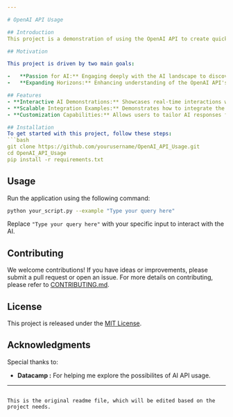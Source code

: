 ```yaml
---

# OpenAI API Usage

## Introduction
This project is a demonstration of using the OpenAI API to create quick applications. It's inspired by my hands-on experimentation in Python, insights gained from attending various tech meetups, and relevant coursework. The driving force behind this endeavor is my deep enthusiasm for Artificial Intelligence (AI) and an earnest desire to explore its vast potential and applications.

## Motivation

This project is driven by two main goals:

-   **Passion for AI:** Engaging deeply with the AI landscape to discover its capabilities and transition theoretical knowledge into practical implementations.
-   **Expanding Horizons:** Enhancing understanding of the OpenAI API's diverse applications, demonstrating its effectiveness in tackling real-world challenges.

## Features
- **Interactive AI Demonstrations:** Showcases real-time interactions with AI models, providing immediate insights and responses.
- **Scalable Integration Examples:** Demonstrates how to integrate the OpenAI API into existing systems or workflows for enhanced functionality.
- **Customization Capabilities:** Allows users to tailor AI responses for specific applications, making it a versatile tool for developers.

## Installation
To get started with this project, follow these steps:
```bash
git clone https://github.com/yourusername/OpenAI_API_Usage.git
cd OpenAI_API_Usage
pip install -r requirements.txt
```

## Usage
Run the application using the following command:
```bash
python your_script.py --example "Type your query here"
```
Replace `"Type your query here"` with your specific input to interact with the AI.

## Contributing
We welcome contributions! If you have ideas or improvements, please submit a pull request or open an issue. For more details on contributing, please refer to [CONTRIBUTING.md](./CONTRIBUTING.md).

## License
This project is released under the [MIT License](./LICENSE).

## Acknowledgments
Special thanks to:
- **Datacamp :** For helping me explore the possibilites of AI API usage.

---
```

This is the original readme file, which will be edited based on the project needs.
